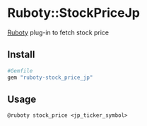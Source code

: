 # Ruboty::StockPriceJp

[Ruboty](http://github.com/r7kamura/ruboty) plug-in to fetch stock price

## Install

```ruby
#Gemfile
gem "ruboty-stock_price_jp"
```

## Usage

```
@ruboty stock_price <jp_ticker_symbol>
```
